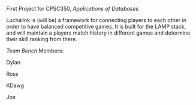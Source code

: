 First Project for CPSC350, *Applications of Databases*

Luchalink is (will be) a framework for connecting players to each other in order to have balanced competitive games.
It is built for the LAMP stack, and will maintain a players match history in different games and determine their skill ranking from there.

*Team Bench* Members:

Dylan

Ross

KDawg

Joe
